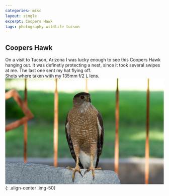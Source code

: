 ```yaml
---
categories: misc
layout: single
excerpt: Coopers Hawk
tags: photography wildlife tucson
---
```

## Coopers Hawk
On a visit to Tucson, Arizona I was lucky enough to see this Coopers Hawk hanging out. It was  definetly protecting a nest, since it took several swipes at me.  The last one sent my hat flying off.<br>Shots where taken with my 135mm f/2 L lens.   
![](/assets/images/IMG_4844.jpg){: .align-center .img-50}
